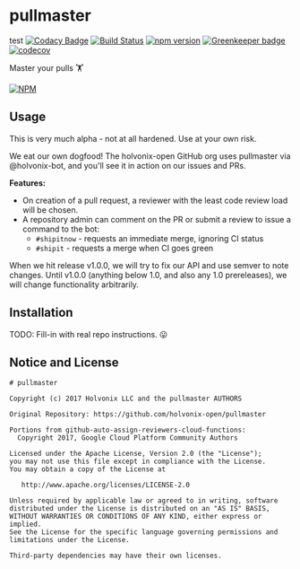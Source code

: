 # pullmaster
test
[![Codacy Badge](https://api.codacy.com/project/badge/Grade/316fc378652343d6bffdb44758c208f0)](https://www.codacy.com/app/holvonix-open/pullmaster?utm_source=github.com&utm_medium=referral&utm_content=holvonix-open/pullmaster&utm_campaign=badger)
[![Build Status](https://travis-ci.org/holvonix-open/pullmaster.svg?branch=master)](https://travis-ci.org/holvonix-open/pullmaster)
[![npm version](https://badge.fury.io/js/pullmaster.svg)](https://badge.fury.io/js/pullmaster)
[![Greenkeeper badge](https://badges.greenkeeper.io/holvonix-open/pullmaster.svg)](https://greenkeeper.io/)
[![codecov](https://codecov.io/gh/holvonix-open/pullmaster/branch/master/graph/badge.svg)](https://codecov.io/gh/holvonix-open/pullmaster)

Master your pulls 🏋

[![NPM](https://nodei.co/npm/pullmaster.png?compact=true)](https://nodei.co/npm/pullmaster/)

## Usage

This is very much alpha - not at all hardened. Use at your own risk.

We eat our own dogfood! The holvonix-open GitHub org uses pullmaster via
@holvonix-bot, and you'll see it in action on our issues and PRs.

**Features:**

* On creation of a pull request, a reviewer with the least code review load will
  be chosen.
* A repository admin can comment on the PR or submit a review to issue a command to the bot:
  * `#shipitnow` - requests an immediate merge, ignoring CI status
  * `#shipit` - requests a merge when CI goes green

When we hit release v1.0.0, we will try to fix our API and use semver to note
changes. Until v1.0.0 (anything below 1.0, and also any 1.0 prereleases), we
will change functionality arbitrarily.

## Installation

TODO: Fill-in with real repo instructions. :stuck_out_tongue:

## Notice and License

```
# pullmaster

Copyright (c) 2017 Holvonix LLC and the pullmaster AUTHORS

Original Repository: https://github.com/holvonix-open/pullmaster

Portions from github-auto-assign-reviewers-cloud-functions:
  Copyright 2017, Google Cloud Platform Community Authors

Licensed under the Apache License, Version 2.0 (the "License");
you may not use this file except in compliance with the License.
You may obtain a copy of the License at

   http://www.apache.org/licenses/LICENSE-2.0

Unless required by applicable law or agreed to in writing, software
distributed under the License is distributed on an "AS IS" BASIS,
WITHOUT WARRANTIES OR CONDITIONS OF ANY KIND, either express or implied.
See the License for the specific language governing permissions and
limitations under the License.

Third-party dependencies may have their own licenses.
```
